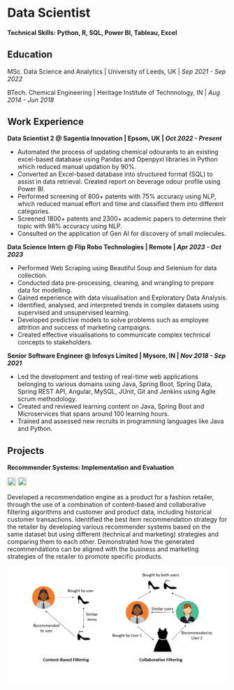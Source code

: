 # Data Scientist

#### Technical Skills: Python, R, SQL, Power BI, Tableau, Excel


## Education

MSc. Data Science and Analytics | University of Leeds, UK | _Sep 2021 - Sep 2022_

BTech. Chemical Engineering | Heritage Institute of Technnology, IN | _Aug 2014 - Jun 2018_


## Work Experience
**Data Scientist 2 @ Sagentia Innovation | Epsom, UK | _Oct 2022 - Present_**
- Automated the process of updating chemical odourants to an existing excel-based database using Pandas and Openpyxl libraries in Python which reduced manual updation by 90%.
- Converted an Excel-based database into structured format (SQL) to assist in data retrieval. Created report on beverage odour profile using Power BI.
-	Performed screening of 800+ patents with 75% accuracy using NLP, which reduced manual effort and time and classified them into different categories.
-	Screened 1800+ patents and 2300+ academic papers to determine their topic with 98% accuracy using NLP. 
-	Consulted on the application of Gen AI for discovery of small molecules. 

**Data Science Intern @ Flip Robo Technologies | Remote | _Apr 2023 - Oct 2023_**
-	Performed Web Scraping using Beautiful Soup and Selenium for data collection. 
-	Conducted data pre-processing, cleaning, and wrangling to prepare data for modelling.
-	Gained experience with data visualisation and Exploratory Data Analysis.
-	Identified, analysed, and interpreted trends in complex datasets using supervised and unsupervised learning.
-	Developed predictive models to solve problems such as employee attrition and success of marketing campaigns.
-	Created effective visualisations to communicate complex technical concepts to stakeholders.

**Senior Software Engineer @ Infosys Limited | Mysore, IN | _Nov 2018 - Sep 2021_**
-	Led the development and testing of real-time web applications belonging to various domains using Java, Spring Boot, Spring Data, Spring REST API, Angular, MySQL, JUnit, Git and Jenkins using Agile scrum methodology.
-	Created and reviewed learning content on Java, Spring Boot and Microservices that spans around 100 learning hours.
-	Trained and assessed new recruits in programming languages like Java and Python.


## Projects
**Recommender Systems: Implementation and Evaluation**

<a href="https://www.mrs.org.uk/blog/gkb/recommender-systems-implementation-and-evaluation"><img src="https://raw.githubusercontent.com/FortAwesome/Font-Awesome/6.x/svgs/solid/file-lines.svg" width="20" height="20"></a>
<a href="https://github.com/aindrilabasu/recommender_systems"><img src="https://raw.githubusercontent.com/FortAwesome/Font-Awesome/6.x/svgs/brands/github.svg" width="20" height="20"></a>

Developed a recommendation engine as a product for a fashion retailer, through the use of a combination of content-based and collaborative filtering algorithms and customer and product data, including historical customer transactions. Identified the best item recommendation strategy for the retailer by developing various recommender systems based on the same dataset but using different (technical and marketing) strategies and comparing them to each other. Demonstrated how the generated recommendations can be aligned with the business and marketing strategies of the retailer to promote specific products.

![Recommender Systems](/assets/img/cb-cf.png)
